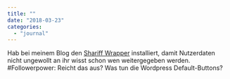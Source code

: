 ```yaml
---
title: ""
date: "2018-03-23"
categories: 
  - "journal"
---
```


Hab bei meinem Blog den [Shariff Wrapper](https://wordpress.org/plugins/shariff/) installiert, damit Nutzerdaten nicht ungewollt an ihr wisst schon wen weitergegeben werden. #Followerpower: Reicht das aus? Was tun die Wordpress Default-Buttons?
